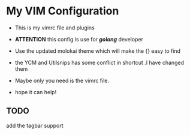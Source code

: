 # My VIM Configuration

* This is my vimrc file and plugins

* __ATTENTION__ this config is use for ___golang___ developer 

* Use the updated molokai theme which will make the {} easy to find

* the YCM and Utilsnips has some conflict in shortcut .I have changed them

* Maybe only you need is the vimrc file.

* hope it can help!

## TODO 
add the tagbar support
